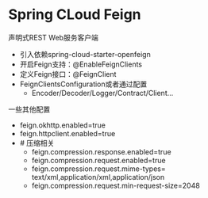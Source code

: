 # Spring CLoud Feign
声明式REST Web服务客户端
* 引入依赖spring-cloud-starter-openfeign
* 开启Feign支持：@EnableFeignClients
* 定义Feign接口：@FeignClient
* FeignClientsConfiguration或者通过配置
    * Encoder/Decoder/Logger/Contract/Client...

一些其他配置
* feign.okhttp.enabled=true
* feign.httpclient.enabled=true
* \# 压缩相关
    * feign.compression.response.enabled=true
    * feign.compression.request.enabled=true
    * feign.compression.request.mime-types= text/xml,application/xml,application/json
    * feign.compression.request.min-request-size=2048